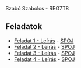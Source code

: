 Szabó Szabolcs - REG7T8


## Feladatok

- [Feladat 1 - Leírás](1.md) - [SPOJ](https://www.spoj.com/problems/TTBRM/en/)
- [Feladat 2 - Leírás](2.md) - [SPOJ](https://www.spoj.com/problems/PT07X/)
- [Feladat 3 - Leírás](3.md) - [SPOJ](https://www.spoj.com/problems/ACODE/)
- [Feladat 4 - Leírás](4.md) - [SPOJ](https://www.spoj.com/problems/AAC1/)

